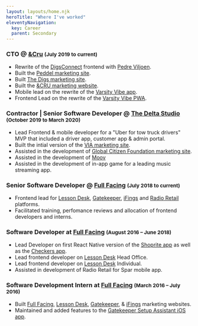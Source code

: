 ```yaml
---
layout: layouts/home.njk
heroTitle: "Where I've worked"
eleventyNavigation:
  key: Career
  parent: Secondary
---
```


### CTO @ [&Cru](https://www.andcru.io/) <small>(July 2019 to current)</small>

- Rewrite of the [DigsConnect](https://www.digsconnect.com/) frontend with [Pedre Viljoen](https://github.com/pedreviljoen).
- Built the [Peddel marketing site](https://peddel.io/).
- Built [The Digs marketing site](http://thedigs.co.za/).
- Built the [&CRU marketing website](https://www.andcru.io/).
- Mobile lead on the rewrite of the [Varsity Vibe app](https://play.google.com/store/apps/details?id=com.varsityvibeapp&hl=en_ZA).
- Frontend Lead on the rewrite of the [Varsity Vibe PWA](https://varsityvibe.co.za/).

### Contractor | Senior Software Developer @ [The Delta Studio](https://www.thedelta.io/) <small>(October 2019 to March 2020)</small>

- Lead Frontend & mobile developer for a "Uber for tow truck drivers" MVP that included a driver app, customer app & admin portal.
- Built the intial version of the [VIA marketing site](https://www.viadata.io/).
- Assisted in the development of [Global Citizen Foundation marketing site](https://www.globalcitizenfoundation.org/en/).
- Assisted in the development of [Moov](https://moovme.co.za/)
- Assisted in the development of in-app game for a leading music streaming app.

### Senior Software Developer @ [Full Facing](https://www.fullfacing.com/) <small>(July 2018 to current)</small>

- Frontend lead for [Lesson Desk](https://www.lessondesk.com/), [Gatekeeper](https://gatekeeper.fullfacing.com/), [iFings](http://ifings.com/) and [Radio Retail](https://github.com/radioretail) platforms.
- Facilitated training, perfomance reviews and allocation of frontend developers and interns.

### Software Developer at [Full Facing](https://www.fullfacing.com/) <small>(August 2016 – June 2018)</small>

- Lead Developer on first React Native version of the [Shoprite app](https://play.google.com/store/apps/details?id=za.co.shoprite.shopriteeezicoupon) as well as the [Checkers app](https://play.google.com/store/apps/details?id=za.co.shoprite.eezicoupon&hl=en_ZA).
- Lead frontend developer on [Lesson Desk](https://www.lessondesk.com/) Head Office.
- Lead frontend developer on [Lesson Desk](https://www.lessondesk.com/) Individual.
- Assisted in development of Radio Retail for Spar mobile app.

### Software Development Intern at [Full Facing](https://www.fullfacing.com/)  <small>(March 2016 – July 2016)</small>

- Built [Full Facing](https://www.fullfacing.com/), [Lesson Desk](https://www.lessondesk.com/), [Gatekeeper](https://gatekeeper.fullfacing.com/), & [iFings](http://ifings.com/) marketing websites.
- Maintained and added features to the [Gatekeeper Setup Assistant iOS app](https://apps.apple.com/us/app/gatekeeper-setup-assistant/id1119093038).

